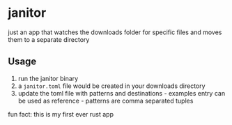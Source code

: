 # janitor

just an app that watches the downloads folder for specific files and moves them to a separate directory

## Usage

1. run the janitor binary
2. a `janitor.toml` file would be created in your downloads directory
3. update the toml file with patterns and destinations - examples entry can be used as reference - patterns are comma separated tuples

fun fact: this is my first ever rust app
